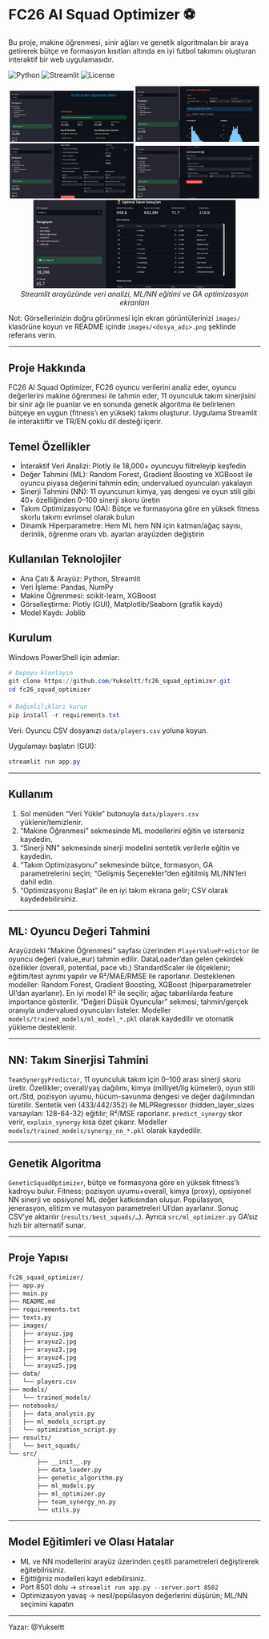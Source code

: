 # FC26 AI Squad Optimizer ⚽

Bu proje, makine öğrenmesi, sinir ağları ve genetik algoritmaları bir araya getirerek bütçe ve formasyon kısıtları altında en iyi futbol takımını oluşturan interaktif bir web uygulamasıdır.

![Python](https://img.shields.io/badge/Python-3.8+-blue.svg)
![Streamlit](https://img.shields.io/badge/Streamlit-1.28.0-red.svg)
![License](https://img.shields.io/badge/License-MIT-green.svg)

<p align="center">
    <img src="images/arayuz.jpg" alt="Uygulama Arayüzü - 1" width="49%">
    <img src="images/arayuz2.jpg" alt="Uygulama Arayüzü - 2" width="49%"><br/>
    <img src="images/arayuz3.jpg" alt="Uygulama Arayüzü - 3" width="49%">
    <img src="images/arayuz4.jpg" alt="Uygulama Arayüzü - 4" width="49%"><br/>
    <img src="images/arayuz5.jpg" alt="Uygulama Arayüzü - 5" width="80%">
    <br/>
    <i>Streamlit arayüzünde veri analizi, ML/NN eğitimi ve GA optimizasyon ekranları</i>
</p>

Not: Görsellerinizin doğru görünmesi için ekran görüntülerinizi `images/` klasörüne koyun ve README içinde `images/<dosya_adı>.png` şeklinde referans verin.

---

## Proje Hakkında

FC26 AI Squad Optimizer, FC26 oyuncu verilerini analiz eder, oyuncu değerlerini makine öğrenmesi ile tahmin eder, 11 oyunculuk takım sinerjisini bir sinir ağı ile puanlar ve en sonunda genetik algoritma ile belirlenen bütçeye en uygun (fitness’ı en yüksek) takımı oluşturur. Uygulama Streamlit ile interaktiftir ve TR/EN çoklu dil desteği içerir.

## Temel Özellikler

- İnteraktif Veri Analizi: Plotly ile 18,000+ oyuncuyu filtreleyip keşfedin
- Değer Tahmini (ML): Random Forest, Gradient Boosting ve XGBoost ile oyuncu piyasa değerini tahmin edin; undervalued oyuncuları yakalayın
- Sinerji Tahmini (NN): 11 oyuncunun kimya, yaş dengesi ve oyun stili gibi 40+ özelliğinden 0–100 sinerji skoru üretin
- Takım Optimizasyonu (GA): Bütçe ve formasyona göre en yüksek fitness skorlu takımı evrimsel olarak bulun
- Dinamik Hiperparametre: Hem ML hem NN için katman/ağaç sayısı, derinlik, öğrenme oranı vb. ayarları arayüzden değiştirin

## Kullanılan Teknolojiler

- Ana Çatı & Arayüz: Python, Streamlit
- Veri İşleme: Pandas, NumPy
- Makine Öğrenmesi: scikit-learn, XGBoost
- Görselleştirme: Plotly (GUI), Matplotlib/Seaborn (grafik kaydı)
- Model Kaydı: Joblib

## Kurulum

Windows PowerShell için adımlar:

```powershell
# Depoyu klonlayın
git clone https://github.com/Yukseltt/fc26_squad_optimizer.git
cd fc26_squad_optimizer

# Bağımlılıkları kurun
pip install -r requirements.txt
```

Veri: Oyuncu CSV dosyanızı `data/players.csv` yoluna koyun.

Uygulamayı başlatın (GUI):

```powershell
streamlit run app.py
```

---

## Kullanım

1) Sol menüden “Veri Yükle” butonuyla `data/players.csv` yüklenir/temizlenir.
2) “Makine Öğrenmesi” sekmesinde ML modellerini eğitin ve isterseniz kaydedin.
3) “Sinerji NN” sekmesinde sinerji modelini sentetik verilerle eğitin ve kaydedin.
4) “Takım Optimizasyonu” sekmesinde bütçe, formasyon, GA parametrelerini seçin; “Gelişmiş Seçenekler”den eğitilmiş ML/NN’leri dahil edin.
5) “Optimizasyonu Başlat” ile en iyi takım ekrana gelir; CSV olarak kaydedebilirsiniz.

---

## ML: Oyuncu Değeri Tahmini

Arayüzdeki “Makine Öğrenmesi” sayfası üzerinden `PlayerValuePredictor` ile oyuncu değeri (value_eur) tahmin edilir. DataLoader’dan gelen çekirdek özellikler (overall, potential, pace vb.) StandardScaler ile ölçeklenir; eğitim/test ayrımı yapılır ve R²/MAE/RMSE ile raporlanır. Desteklenen modeller: Random Forest, Gradient Boosting, XGBoost (hiperparametreler UI’dan ayarlanır). En iyi model R² ile seçilir; ağaç tabanlılarda feature importance gösterilir. “Değeri Düşük Oyuncular” sekmesi, tahmin/gerçek oranıyla undervalued oyuncuları listeler. Modeller `models/trained_models/ml_model_*.pkl` olarak kaydedilir ve otomatik yükleme desteklenir.

---

## NN: Takım Sinerjisi Tahmini

`TeamSynergyPredictor`, 11 oyunculuk takım için 0–100 arası sinerji skoru üretir. Özellikler; overall/yaş dağılımı, kimya (milliyet/lig kümeleri), oyun stili ort./Std, pozisyon uyumu, hücum-savunma dengesi ve değer dağılımından türetilir. Sentetik veri (433/442/352) ile MLPRegressor (hidden_layer_sizes varsayılan: 128-64-32) eğitilir; R²/MSE raporlanır. `predict_synergy` skor verir, `explain_synergy` kısa özet çıkarır. Modeller `models/trained_models/synergy_nn_*.pkl` olarak kaydedilir.

---

## Genetik Algoritma

`GeneticSquadOptimizer`, bütçe ve formasyona göre en yüksek fitness’lı kadroyu bulur. Fitness; pozisyon uyumu+overall, kimya (proxy), opsiyonel NN sinerji ve opsiyonel ML değer katkısından oluşur. Popülasyon, jenerasyon, elitizm ve mutasyon parametreleri UI’dan ayarlanır. Sonuç CSV’ye aktarılır (`results/best_squads/…`). Ayrıca `src/ml_optimizer.py` GA’sız hızlı bir alternatif sunar.

---

## Proje Yapısı

```
fc26_squad_optimizer/
├── app.py
├── main.py
├── README.md
├── requirements.txt
├── texts.py
├── images/
│   ├── arayuz.jpg
│   ├── arayuz2.jpg
│   ├── arayuz3.jpg
│   ├── arayuz4.jpg
│   └── arayuz5.jpg
├── data/
│   └── players.csv
├── models/
│   └── trained_models/
├── notebooks/
│   ├── data_analysis.py
│   ├── ml_models_script.py
│   └── optimization_script.py
├── results/
│   └── best_squads/
└── src/
        ├── __init__.py
        ├── data_loader.py
        ├── genetic_algorithm.py
        ├── ml_models.py
        ├── ml_optimizer.py
        ├── team_synergy_nn.py
        └── utils.py
```

---

## Model Eğitimleri ve Olası Hatalar

- ML ve NN modellerini arayüz üzerinden çeşitli parametreleri değiştirerek eğitebilrisiniz.
- Eğittiğiniz modelleri kayıt edebilirsiniz.
- Port 8501 dolu → `streamlit run app.py --server.port 8502`
- Optimizasyon yavaş → nesil/popülasyon değerlerini düşürün; ML/NN seçimini kapatın

---

Yazar: @Yukseltt



